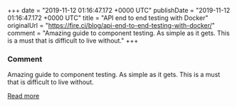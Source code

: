
+++
date = "2019-11-12 01:16:47.172 +0000 UTC"
publishDate = "2019-11-12 01:16:47.172 +0000 UTC"
title = "API end to end testing with Docker"
originalUrl = "https://fire.ci/blog/api-end-to-end-testing-with-docker/"
comment = "Amazing guide to component testing. As simple as it gets. This is a must that is difficult to live without."
+++

### Comment

Amazing guide to component testing. As simple as it gets. This is a must that is difficult to live without.

[Read more](https://fire.ci/blog/api-end-to-end-testing-with-docker/)
